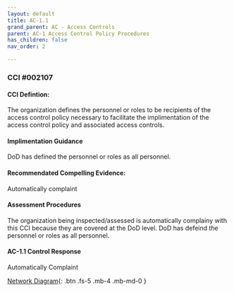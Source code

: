 ```yaml
---
layout: default
title: AC-1.1
grand_parent: AC - Access Controls
parent: AC-1 Access Control Policy Procedures
has_children: false
nav_order: 2

---
```


### CCI #002107

#### CCI Defintion:
The organization defines the personnel or roles to be recipients of the access control policy necessary to facilitate the implimentation of the access control policy and associated access controls.

#### Implimentation Guidance
DoD has defined the personnel or roles as all personnel. 

#### Recommendated Compelling Evidence:
Automatically complaint

#### Assessment Procedures
The organization being inspected/assessed is automatically complainy with this CCI because they are covered at the DoD level. DoD has defeind the personnel or roles as all personnel.

#### AC-1.1 Control Response
Automatically Complaint

[Network Diagram](https://ais.com){: .btn .fs-5 .mb-4 .mb-md-0 }